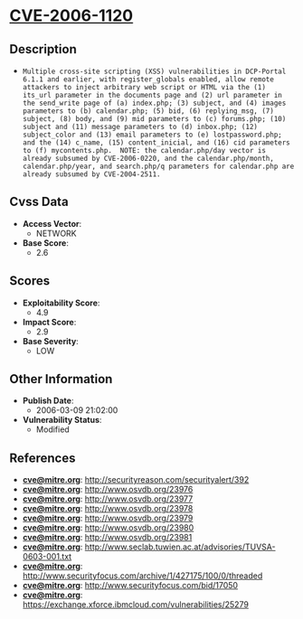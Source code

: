 
# [CVE-2006-1120](https://cve.mitre.org/cgi-bin/cvename.cgi?name=CVE-2006-1120)

## Description

- `Multiple cross-site scripting (XSS) vulnerabilities in DCP-Portal 6.1.1 and earlier, with register_globals enabled, allow remote attackers to inject arbitrary web script or HTML via the (1) its_url parameter in the documents page and (2) url parameter in the send_write page of (a) index.php; (3) subject, and (4) images parameters to (b) calendar.php; (5) bid, (6) replying_msg, (7) subject, (8) body, and (9) mid parameters to (c) forums.php; (10) subject and (11) message parameters to (d) inbox.php; (12) subject_color and (13) email parameters to (e) lostpassword.php; and the (14) c_name, (15) content_inicial, and (16) cid parameters to (f) mycontents.php.  NOTE: the calendar.php/day vector is already subsumed by CVE-2006-0220, and the calendar.php/month, calendar.php/year, and search.php/q parameters for calendar.php are already subsumed by CVE-2004-2511.`

## Cvss Data

- **Access Vector**:
  - NETWORK
- **Base Score**:
  - 2.6

## Scores

- **Exploitability Score**:
  - 4.9
- **Impact Score**:
  - 2.9
- **Base Severity**:
  - LOW

## Other Information

- **Publish Date**:
  - 2006-03-09 21:02:00
- **Vulnerability Status**:
  - Modified

## References

- **cve@mitre.org**: http://securityreason.com/securityalert/392
- **cve@mitre.org**: http://www.osvdb.org/23976
- **cve@mitre.org**: http://www.osvdb.org/23977
- **cve@mitre.org**: http://www.osvdb.org/23978
- **cve@mitre.org**: http://www.osvdb.org/23979
- **cve@mitre.org**: http://www.osvdb.org/23980
- **cve@mitre.org**: http://www.osvdb.org/23981
- **cve@mitre.org**: http://www.seclab.tuwien.ac.at/advisories/TUVSA-0603-001.txt
- **cve@mitre.org**: http://www.securityfocus.com/archive/1/427175/100/0/threaded
- **cve@mitre.org**: http://www.securityfocus.com/bid/17050
- **cve@mitre.org**: https://exchange.xforce.ibmcloud.com/vulnerabilities/25279
